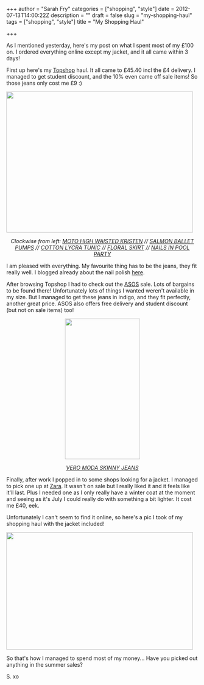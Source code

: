 +++
author = "Sarah Fry"
categories = ["shopping", "style"]
date = 2012-07-13T14:00:22Z
description = ""
draft = false
slug = "my-shopping-haul"
tags = ["shopping", "style"]
title = "My Shopping Haul"

+++


As I mentioned yesterday, here's my post on what I spent most of my £100 on. I ordered everything online except my jacket, and it all came within 3 days!

First up here's my <a href="http://www.topshop.com" target="_blank">Topshop</a> haul. It all came to £45.40 incl the £4 delivery. I managed to get student discount, and the 10% even came off sale items! So those jeans only cost me £9 :)

<a href="http://sweetaspi.co.uk/images/2012/07/topshop.jpg"><img class="aligncenter size-full wp-image-1044" title="topshophaul" src="http://sweetaspi.co.uk/images/2012/07/topshop.jpg" alt="" width="490" height="370" /></a>
<p style="text-align: center;"><em>Clockwise from left: <a href="http://www.topshop.com/webapp/wcs/stores/servlet/ProductDisplay?beginIndex=0&amp;viewAllFlag=&amp;catalogId=33057&amp;storeId=12556&amp;productId=4379980&amp;langId=-1&amp;categoryId=&amp;parent_category_rn=&amp;searchTerm=02A29BCAM&amp;resultCount=1" target="_blank">MOTO HIGH WAISTED KRISTEN</a> // <a href="http://www.topshop.com/webapp/wcs/stores/servlet/ProductDisplay?beginIndex=0&amp;viewAllFlag=&amp;catalogId=33057&amp;storeId=12556&amp;productId=1903240&amp;langId=-1&amp;categoryId=&amp;parent_category_rn=&amp;searchTerm=42V30XSAL&amp;resultCount=1" target="_blank">SALMON BALLET PUMPS</a> // <a href="http://www.topshop.com/webapp/wcs/stores/servlet/ProductDisplay?beginIndex=0&amp;viewAllFlag=&amp;catalogId=33057&amp;storeId=12556&amp;productId=4920043&amp;langId=-1&amp;categoryId=&amp;parent_category_rn=&amp;searchTerm=09M07AWHT&amp;resultCount=1" target="_blank">COTTON LYCRA TUNIC</a> // <a href="http://www.topshop.com/webapp/wcs/stores/servlet/ProductDisplay?beginIndex=0&amp;viewAllFlag=&amp;catalogId=33057&amp;storeId=12556&amp;productId=4738874&amp;langId=-1&amp;categoryId=&amp;parent_category_rn=&amp;searchTerm=27M02APLE&amp;resultCount=1" target="_blank">FLORAL SKIRT</a> // <a title="Nails in Pool Party" href="http://www.topshop.com/webapp/wcs/stores/servlet/ProductDisplay?beginIndex=0&amp;viewAllFlag=&amp;catalogId=33057&amp;storeId=12556&amp;productId=2412181&amp;langId=-1&amp;categoryId=&amp;parent_category_rn=&amp;searchTerm=20N01ZAQA&amp;resultCount=1" target="_blank">NAILS IN POOL PARTY</a></em></p>
<p style="text-align: left;"><em></em>I am pleased with everything. My favourite thing has to be the jeans, they fit really well. I blogged already about the nail polish <a title="Nails in Pool Party" href="http://sweetaspi.co.uk/nails-in-pool-party/" target="_blank">here</a>.</p>
<p style="text-align: left;">After browsing Topshop I had to check out the <a href="http://www.asos.com/" target="_blank">ASOS</a> sale. Lots of bargains to be found there! Unfortunately lots of things I wanted weren't available in my size. But I managed to get these jeans in indigo, and they fit perfectly, another great price. ASOS also offers free delivery and student discount (but not on sale items) too!</p>
<p style="text-align: center;"><a href="http://sweetaspi.co.uk/images/2012/07/asos.jpg"><img class="size-full wp-image-1048 aligncenter" title="asos" src="http://sweetaspi.co.uk/images/2012/07/asos.jpg" alt="" width="197" height="369" /></a></p>
<p style="text-align: center;"><a href="http://www.asos.com//Vero-Moda/Vero-Moda-Skinny-Jeans/Prod/pgeproduct.aspx?iid=1653927" target="_blank"><em>VERO MODA SKINNY JEANS</em></a></p>
<p style="text-align: left;">Finally, after work I popped in to some shops looking for a jacket. I managed to pick one up at <a href="http://www.zara.com" target="_blank">Zara</a>. It wasn't on sale but I really liked it and it feels like it'll last. Plus I needed one as I only really have a winter coat at the moment and seeing as it's July I could really do with something a bit lighter. It cost me £40, eek.</p>
<p style="text-align: left;">Unfortunately I can't seem to find it online, so here's a pic I took of my shopping haul with the jacket included!</p>
<p style="text-align: left;"><a href="http://sweetaspi.co.uk/images/2012/07/IMGP3245-2.jpg"><img class="aligncenter size-full wp-image-1050" title="shopping" src="http://sweetaspi.co.uk/images/2012/07/IMGP3245-2.jpg" alt="" width="490" height="308" /></a></p>
So that's how I managed to spend most of my money... Have you picked out anything in the summer sales?

S. xo

